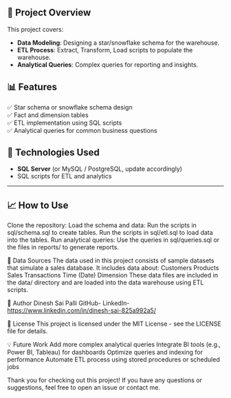 ## 🚀 Project Overview
This project covers:
- **Data Modeling**: Designing a star/snowflake schema for the warehouse.
- **ETL Process**: Extract, Transform, Load scripts to populate the warehouse.
- **Analytical Queries**: Complex queries for reporting and insights.

## 📊 Features
✅ Star schema or snowflake schema design  
✅ Fact and dimension tables  
✅ ETL implementation using SQL scripts  
✅ Analytical queries for common business questions  

## 🔧 Technologies Used
- **SQL Server** (or MySQL / PostgreSQL, update accordingly)
- SQL scripts for ETL and analytics
---

## 📈 How to Use
Clone the repository:
Load the schema and data:
Run the scripts in sql/schema.sql to create tables.
Run the scripts in sql/etl.sql to load data into the tables.
Run analytical queries:
Use the queries in sql/queries.sql or the files in reports/ to generate reports.

📂 Data Sources
The data used in this project consists of sample datasets that simulate a sales database. It includes data about:
Customers
Products
Sales Transactions
Time (Date) Dimension
These data files are included in the data/ directory and are loaded into the data warehouse using ETL scripts.

👤 Author
Dinesh Sai Palli
GitHub-
LinkedIn-https://www.linkedin.com/in/dinesh-sai-825a992a5/

📝 License
This project is licensed under the MIT License - see the LICENSE file for details.

💡 Future Work
Add more complex analytical queries
Integrate BI tools (e.g., Power BI, Tableau) for dashboards
Optimize queries and indexing for performance
Automate ETL process using stored procedures or scheduled jobs

 Thank you for checking out this project! If you have any questions or suggestions, feel free to open an issue or contact me.

